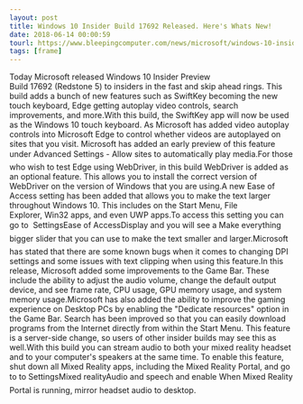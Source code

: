 ```yaml
---
layout: post
title: Windows 10 Insider Build 17692 Released. Here's Whats New!
date: 2018-06-14 00:00:59
tourl: https://www.bleepingcomputer.com/news/microsoft/windows-10-insider-build-17692-released-heres-whats-new/
tags: [frame]
---
```

Today Microsoft released Windows 10 Insider Preview Build 17692 (Redstone 5) to insiders in the fast and skip ahead rings. This build adds a bunch of new features such as SwiftKey becoming the new touch keyboard, Edge getting autoplay video controls, search improvements, and more.With this build, the SwiftKey app will now be used as the Windows 10 touch keyboard. As Microsoft has added video autoplay controls into Microsoft Edge to control whether videos are autoplayed on sites that you visit. Microsoft has added an early preview of this feature under Advanced Settings - Allow sites to automatically play media.For those who wish to test Edge using WebDriver, in this build WebDriver is added as an optional feature. This allows you to install the correct version of WebDriver on the version of Windows that you are using.A new Ease of Access setting has been added that allows you to make the text larger throughout Windows 10. This includes on the Start Menu, File Explorer, Win32 apps, and even UWP apps.To access this setting you can go to  SettingsEase of AccessDisplay and you will see a Make everything bigger slider that you can use to make the text smaller and larger.Microsoft has stated that there are some known bugs when it comes to changing DPI settings and some issues with text clipping when using this feature.In this release, Microsoft added some improvements to the Game Bar. These include the ability to adjust the audio volume, change the default output device, and see frame rate, CPU usage, GPU memory usage, and system memory usage.Microsoft has also added the ability to improve the gaming experience on Desktop PCs by enabling the "Dedicate resources" option in the Game Bar. Search has been improved so that you can easily download programs from the Internet directly from within the Start Menu. This feature is a server-side change, so users of other insider builds may see this as well.With this build you can stream audio to both your mixed reality headset and to your computer's speakers at the same time. To enable this feature, shut down all Mixed Reality apps, including the Mixed Reality Portal, and go to to SettingsMixed realityAudio and speech and enable When Mixed Reality Portal is running, mirror headset audio to desktop. 